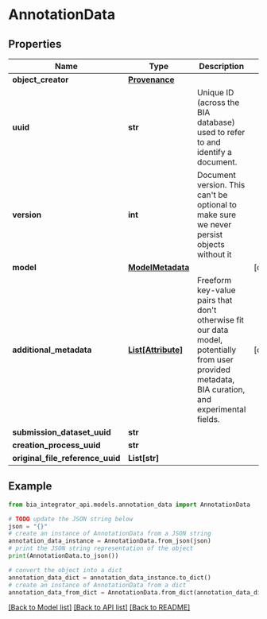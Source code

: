 # AnnotationData


## Properties

Name | Type | Description | Notes
------------ | ------------- | ------------- | -------------
**object_creator** | [**Provenance**](Provenance.md) |  |
**uuid** | **str** | Unique ID (across the BIA database) used to refer to and identify a document. |
**version** | **int** | Document version. This can&#39;t be optional to make sure we never persist objects without it |
**model** | [**ModelMetadata**](ModelMetadata.md) |  | [optional]
**additional_metadata** | [**List[Attribute]**](Attribute.md) | Freeform key-value pairs that don&#39;t otherwise fit our data model, potentially from user provided metadata, BIA curation, and experimental fields. | [optional]
**submission_dataset_uuid** | **str** |  |
**creation_process_uuid** | **str** |  |
**original_file_reference_uuid** | **List[str]** |  |

## Example

```python
from bia_integrator_api.models.annotation_data import AnnotationData

# TODO update the JSON string below
json = "{}"
# create an instance of AnnotationData from a JSON string
annotation_data_instance = AnnotationData.from_json(json)
# print the JSON string representation of the object
print(AnnotationData.to_json())

# convert the object into a dict
annotation_data_dict = annotation_data_instance.to_dict()
# create an instance of AnnotationData from a dict
annotation_data_from_dict = AnnotationData.from_dict(annotation_data_dict)
```
[[Back to Model list]](../README.md#documentation-for-models) [[Back to API list]](../README.md#documentation-for-api-endpoints) [[Back to README]](../README.md)
